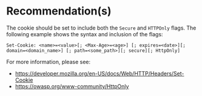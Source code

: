 # Recommendation(s)

The cookie should be set to include both the `Secure` and `HTTPOnly` flags. The following example shows the syntax and inclusion of the flags:

`Set-Cookie: <name>=<value>[; <Max-Age>=<age>] [; expires=<date>][; domain=<domain_name>] [; path=<some_path>][; secure][; HttpOnly]`

For more information, please see:

- <https://developer.mozilla.org/en-US/docs/Web/HTTP/Headers/Set-Cookie>
- <https://owasp.org/www-community/HttpOnly>
